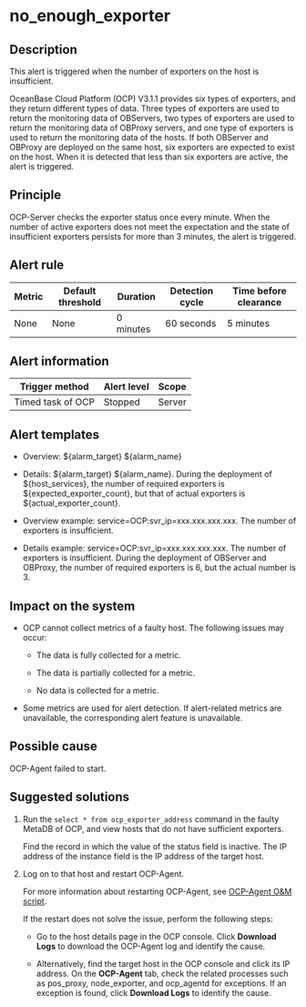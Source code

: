 no_enough_exporter 
=======================================



**Description** 
------------------------------------

This alert is triggered when the number of exporters on the host is insufficient. 

OceanBase Cloud Platform (OCP) V3.1.1 provides six types of exporters, and they return different types of data. Three types of exporters are used to return the monitoring data of OBServers, two types of exporters are used to return the monitoring data of OBProxy servers, and one type of exporters is used to return the monitoring data of the hosts. If both OBServer and OBProxy are deployed on the same host, six exporters are expected to exist on the host. When it is detected that less than six exporters are active, the alert is triggered.

Principle 
------------------------------

OCP-Server checks the exporter status once every minute. When the number of active exporters does not meet the expectation and the state of insufficient exporters persists for more than 3 minutes, the alert is triggered.

**Alert rule** 
-----------------------------------



| Metric | Default threshold | Duration  | Detection cycle | Time before clearance |
|--------|-------------------|-----------|-----------------|-----------------------|
| None   | None              | 0 minutes | 60 seconds      | 5 minutes             |



**Alert information** 
------------------------------------------



|  Trigger method   | Alert level | Scope  |
|-------------------|-------------|--------|
| Timed task of OCP | Stopped     | Server |



**Alert templates** 
----------------------------------------

* Overview: \${alarm_target} \${alarm_name}

  

* Details: \${alarm_target} \${alarm_name}. During the deployment of \${host_services}, the number of required exporters is \${expected_exporter_count}, but that of actual exporters is \${actual_exporter_count}.

  

* Overview example: service=OCP:svr_ip=xxx.xxx.xxx.xxx. The number of exporters is insufficient.

  

* Details example: service=OCP:svr_ip=xxx.xxx.xxx.xxx. The number of exporters is insufficient. During the deployment of OBServer and OBProxy, the number of required exporters is 6, but the actual number is 3.

  




**Impact on the system** 
---------------------------------------------

* OCP cannot collect metrics of a faulty host. The following issues may occur:

  * The data is fully collected for a metric.

    
  
  * The data is partially collected for a metric.

    
  
  * No data is collected for a metric.

    
  

  

* Some metrics are used for alert detection. If alert-related metrics are unavailable, the corresponding alert feature is unavailable.

  




**Possible cause** 
---------------------------------------

OCP-Agent failed to start.

**Suggested solutions** 
--------------------------------------------

1. Run the `select * from ocp_exporter_address` command in the faulty MetaDB of OCP, and view hosts that do not have sufficient exporters. 

   Find the record in which the value of the status field is inactive. The IP address of the instance field is the IP address of the target host.
   

2. Log on to that host and restart OCP-Agent. 

   For more information about restarting OCP-Agent, see [OCP-Agent O\&M script](../400.alarm-appendix/400.use-ocp-agent-scripts.md). 

   If the restart does not solve the issue, perform the following steps:
   * Go to the host details page in the OCP console. Click **Download Logs** to download the OCP-Agent log and identify the cause.

     
   
   * Alternatively, find the target host in the OCP console and click its IP address. On the **OCP-Agent** tab, check the related processes such as pos_proxy, node_exporter, and ocp_agentd for exceptions. If an exception is found, click **Download Logs** to identify the cause.

     
   

   



